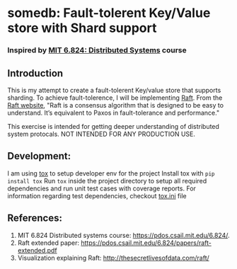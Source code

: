 # somedb: Fault-tolerent Key/Value store with Shard support
### Inspired by [MIT 6.824: Distributed Systems](https://pdos.csail.mit.edu/6.824/) course

## Introduction
This is my attempt to create a fault-tolerent Key/value store that supports sharding.
To achieve fault-tolerence, I will be implementing [Raft](https://pdos.csail.mit.edu/6.824/papers/raft-extended.pdf). From the [Raft website](https://raft.github.io/), "Raft is a consensus algorithm that is designed to be easy to understand. It’s equivalent to Paxos in fault-tolerance and performance."

This exercise is intended for getting deeper understanding of distributed system protocals.
NOT INTENDED FOR ANY PRODUCTION USE.

## Development:
I am using [tox](https://tox.readthedocs.io/en/latest/) to setup developer env for the project
Install tox with `pip install tox`
Run `tox` inside the project directory to setup all required dependencies and run unit test cases with coverage reports.
For information regarding test dependencies, checkout [tox.ini](tox.ini) file

## References:
1. MIT 6.824 Distributed systems course: https://pdos.csail.mit.edu/6.824/. 
1. Raft extended paper: https://pdos.csail.mit.edu/6.824/papers/raft-extended.pdf
1. Visualization explaining Raft: http://thesecretlivesofdata.com/raft/
